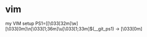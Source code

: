 # vim
my VIM setup
PS1=[\[\033[32m\]\w]\[\033[0m\]\n\[\033[1;36m\]\u\[\033[1;33m\]$(__git_ps1) -> \[\033[0m\]
